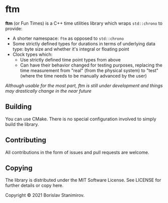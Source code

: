 # ftm

**ftm** (or Fun Times) is a C++ time utilities library which wraps `std::chrono` to provide:

* A shorter namespace: `ftm` as opposed to `std::chrono`
* Some strictly defined types for durations in terms of underlying data type: byte size and whether it's integral or floating point
* Clock types which:
    * Use strictly defined time point types from above
    * Can have their behavior changed for testing purposes, replacing the time measurement from "real" (from the physical system) to "test" (where the time needs to be manually advanced by the user)

*Although usable for the most part, ftm is still under development and things may drastically change in the near future*

## Building

You can use CMake. There is no special configuration involved to simply build the library.

## Contributing

All contributions in the form of issues and pull requests are welcome.

## Copying

The library is distributed under the MIT Software License. See LICENSE for further details or copy here.

Copyright &copy; 2021 Borislav Stanimirov.
